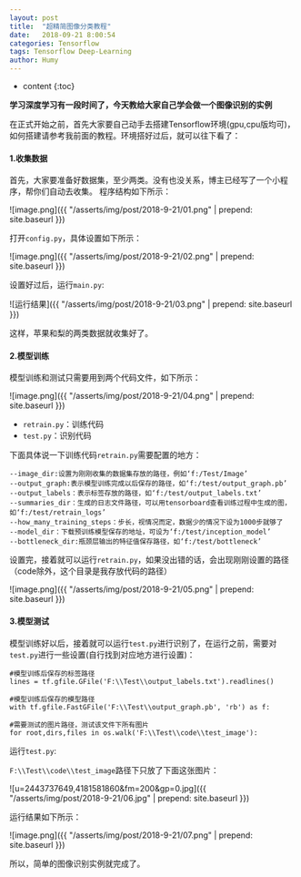```yaml
---
layout: post
title:  "超精简图像分类教程"
date:   2018-09-21 8:00:54
categories: Tensorflow
tags: Tensorflow Deep-Learning
author: Humy
---
```

* content
{:toc}

**学习深度学习有一段时间了，今天教给大家自己学会做一个图像识别的实例**




在正式开始之前，首先大家要自己动手去搭建Tensorflow环境(gpu,cpu版均可)，如何搭建请参考我前面的教程。环境搭好过后，就可以往下看了：

#### 1.收集数据

首先，大家要准备好数据集，至少两类。没有也没关系，博主已经写了一个小程序，帮你们自动去收集。
程序结构如下所示：

![image.png]({{ "/asserts/img/post/2018-9-21/01.png" | prepend: site.baseurl }})

打开`config.py`，具体设置如下所示：

![image.png]({{ "/asserts/img/post/2018-9-21/02.png" | prepend: site.baseurl }})

设置好过后，运行`main.py`:

![运行结果]({{ "/asserts/img/post/2018-9-21/03.png" | prepend: site.baseurl }})

这样，苹果和梨的两类数据就收集好了。

#### 2.模型训练

模型训练和测试只需要用到两个代码文件，如下所示：

![image.png]({{ "/asserts/img/post/2018-9-21/04.png" | prepend: site.baseurl }})

- `retrain.py`：训练代码
- `test.py`：识别代码

下面具体说一下训练代码`retrain.py`需要配置的地方：

```
--image_dir:设置为刚刚收集的数据集存放的路径，例如‘f:/Test/Image’
--output_graph:表示模型训练完成以后保存的路径，如‘f:/test/output_graph.pb’
--output_labels：表示标签存放的路径，如‘f:/test/output_labels.txt’
--summaries_dir：生成的日志文件路径，可以用tensorboard查看训练过程中生成的图，如‘f:/test/retrain_logs’
--how_many_training_steps：步长，视情况而定，数据少的情况下设为1000步就够了
--model_dir：下载预训练模型保存的地址，可设为‘f:/test/inception_model’
--bottleneck_dir:瓶颈层输出的特征值保存路径，如‘f:/test/bottleneck’
```

设置完，接着就可以运行`retrain.py`，如果没出错的话，会出现刚刚设置的路径（code除外，这个目录是我存放代码的路径）

![image.png]({{ "/asserts/img/post/2018-9-21/05.png" | prepend: site.baseurl }})

#### 3.模型测试

模型训练好以后，接着就可以运行`test.py`进行识别了，在运行之前，需要对 `test.py`进行一些设置(自行找到对应地方进行设置)：

```
#模型训练后保存的标签路径 
lines = tf.gfile.GFile('F:\\Test\\output_labels.txt').readlines()

#模型训练后保存的模型路径 
with tf.gfile.FastGFile('F:\\Test\\output_graph.pb', 'rb') as f:

#需要测试的图片路径，测试该文件下所有图片 
for root,dirs,files in os.walk('F:\\Test\\code\\test_image'):
```

运行`test.py`:

`F:\\Test\\code\\test_image`路径下只放了下面这张图片：

![u=2443737649,4181581860&fm=200&gp=0.jpg]({{ "/asserts/img/post/2018-9-21/06.jpg" | prepend: site.baseurl }})

运行结果如下所示：

![image.png]({{ "/asserts/img/post/2018-9-21/07.png" | prepend: site.baseurl }})

所以，简单的图像识别实例就完成了。
